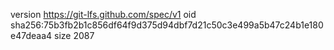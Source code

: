 version https://git-lfs.github.com/spec/v1
oid sha256:75b3fb2b1c856df64f9d375d94dbf7d21c50c3e499a5b47c24b1e180e47deaa4
size 2087

